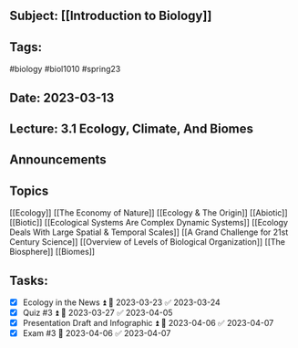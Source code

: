 ## Subject: [[Introduction to Biology]]
## Tags:
#biology #biol1010 #spring23 
## Date: 2023-03-13
## Lecture: 3.1 Ecology, Climate, And Biomes

## Announcements


## Topics
[[Ecology]]
[[The Economy of Nature]]
[[Ecology & The Origin]]
[[Abiotic]]
[[Biotic]]
[[Ecological Systems Are Complex Dynamic Systems]]
[[Ecology Deals With Large Spatial & Temporal Scales]]
[[A Grand Challenge for 21st Century Science]]
[[Overview of Levels of Biological Organization]]
[[The Biosphere]]
[[Biomes]]

## Tasks:
- [x] Ecology in the News ⏫ 📅 2023-03-23 ✅ 2023-03-24
- [x] Quiz #3 ⏫ 📅 2023-03-27 ✅ 2023-04-05
- [x] Presentation Draft and Infographic ⏫ 📅 2023-04-06 ✅ 2023-04-07
- [x] Exam #3 📅 2023-04-06 ✅ 2023-04-07